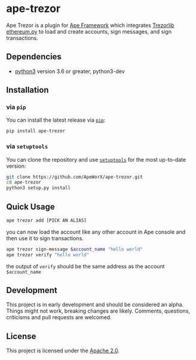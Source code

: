 # ape-trezor

Ape Trezor is a plugin for [Ape Framework](https://github.com/ApeWorx/ape) which integrates [Trezorlib ethereum.py](https://github.com/trezor/trezor-firmware/blob/master/python/src/trezorlib/ethereum.py) to load and create accounts, sign messages, and sign transactions. 

## Dependencies

* [python3](https://www.python.org/downloads) version 3.6 or greater, python3-dev

## Installation

### via `pip`

You can install the latest release via [`pip`](https://pypi.org/project/pip/):

```bash
pip install ape-trezor
```

### via `setuptools`

You can clone the repository and use [`setuptools`](https://github.com/pypa/setuptools) for the most up-to-date version:

```bash
git clone https://github.com/ApeWorX/ape-trezor.git
cd ape-trezor
python3 setup.py install
```

## Quick Usage

```bash
ape trezor add [PICK AN ALIAS]
```
you can now load the account like any other account in Ape console and then use it to sign transactions.

```bash
ape trezor sign-message $account_name "hello world"
ape trezor verify "hello world"
```
the output of `verify` should be the same address as the account `$account_name`

## Development

This project is in early development and should be considered an alpha.
Things might not work, breaking changes are likely.
Comments, questions, criticisms and pull requests are welcomed.

## License

This project is licensed under the [Apache 2.0](LICENSE).
